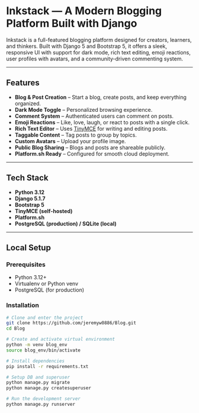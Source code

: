 # Inkstack — A Modern Blogging Platform Built with Django

Inkstack is a full-featured blogging platform designed for creators, learners, and thinkers. 
Built with Django 5 and Bootstrap 5, it offers a sleek, responsive UI with support for dark mode, 
rich text editing, emoji reactions, user profiles with avatars, and a community-driven commenting system.

---

## Features

- **Blog & Post Creation** – Start a blog, create posts, and keep everything organized.
- **Dark Mode Toggle** – Personalized browsing experience.
- **Comment System** – Authenticated users can comment on posts.
- **Emoji Reactions** – Like, love, laugh, or react to posts with a single click.
- **Rich Text Editor** – Uses [TinyMCE](https://www.tiny.cloud/) for writing and editing posts.
- **Taggable Content** – Tag posts to group by topics.
- **Custom Avatars** – Upload your profile image.
- **Public Blog Sharing** – Blogs and posts are shareable publicly.
- **Platform.sh Ready** – Configured for smooth cloud deployment.

---

## Tech Stack

- **Python 3.12**
- **Django 5.1.7**
- **Bootstrap 5**
- **TinyMCE (self-hosted)**
- **Platform.sh**
- **PostgreSQL (production) / SQLite (local)**

---

## Local Setup

### Prerequisites

- Python 3.12+
- Virtualenv or Python venv
- PostgreSQL (for production)

### Installation

```bash
# Clone and enter the project
git clone https://github.com/jeremyw0886/Blog.git
cd Blog

# Create and activate virtual environment
python -m venv blog_env
source blog_env/bin/activate

# Install dependencies
pip install -r requirements.txt

# Setup DB and superuser
python manage.py migrate
python manage.py createsuperuser

# Run the development server
python manage.py runserver